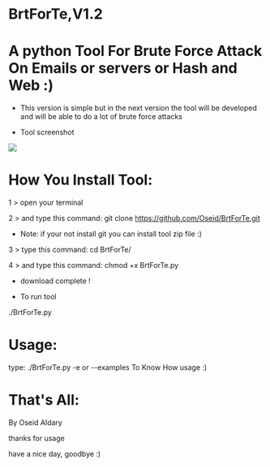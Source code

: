 # BrtForTe,V1.2

# A python Tool For Brute Force Attack On Emails or servers or Hash and Web :)

- This version is simple but in the next version the tool will be developed and will be able to do a lot of brute force attacks

- Tool screenshot

![](https://scontent.fjrs3-1.fna.fbcdn.net/v/t1.0-9/22196331_164739944108353_7495847684596479363_n.jpg?oh=05e3bdf87ab862e5bf6e61b766bb31ee&oe=5A3BBEAA)

# How You Install Tool:

1 > open your terminal

2 > and type this command: git clone https://github.com/Oseid/BrtForTe.git

- Note: if your not install git you can install tool zip file :) 

3 > type this command: cd BrtForTe/

4 > and type this command: chmod +x BrtForTe.py


- download complete !

- To run tool

./BrtForTe.py


# Usage:

type: ./BrtForTe.py -e or --examples To Know How usage :)

# That's All:

By Oseid Aldary

thanks for usage

have a nice day, goodbye :)
